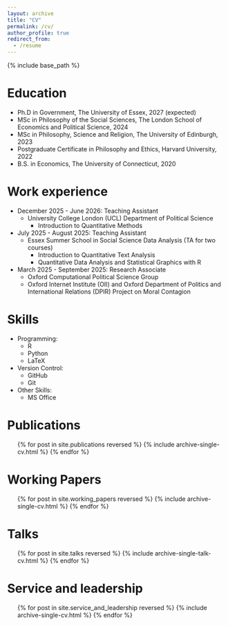 ```yaml
---
layout: archive
title: "CV"
permalink: /cv/
author_profile: true
redirect_from:
  - /resume
---
```


{% include base_path %}

Education
======
* Ph.D in Government, The University of Essex, 2027 (expected)
* MSc in Philosophy of the Social Sciences, The London School of Economics and Political Science, 2024
* MSc in Philosophy, Science and Religion, The University of Edinburgh, 2023
* Postgraduate Certificate in Philosophy and Ethics, Harvard University, 2022
* B.S. in Economics, The University of Connecticut, 2020


Work experience
======
* December 2025 - June 2026: Teaching Assistant
  * University College London (UCL) Department of Political Science
    * Introduction to Quantitative Methods
* July 2025 - August 2025: Teaching Assistant
  * Essex Summer School in Social Science Data Analysis (TA for two courses)
    * Introduction to Quantitative Text Analysis
    * Quantitative Data Analysis and Statistical Graphics with R   
* March 2025 - September 2025: Research Associate 
  * Oxford Computational Political Science Group
  * Oxford Internet Institute (OII) and Oxford Department of Politics and International Relations (DPIR) Project on Moral Contagion
  
Skills
======
* Programming:
  * R
  * Python
  * LaTeX
* Version Control:
  * GitHub
  * Git
* Other Skills:
  * MS Office


Publications
======
<ul>
  {% for post in site.publications reversed %}
    {% include archive-single-cv.html %}
  {% endfor %}
</ul>

Working Papers
======
<ul>
  {% for post in site.working_papers reversed %}
    {% include archive-single-cv.html %}
  {% endfor %}
</ul>

Talks
======
<ul>
  {% for post in site.talks reversed %}
    {% include archive-single-talk-cv.html %}
  {% endfor %}
</ul>

<!--
Teaching
======
  <ul>{% for post in site.teaching reversed %}
    {% include archive-single-cv.html %}
  {% endfor %}</ul>
-->
  
Service and leadership
======
  <ul>{% for post in site.service_and_leadership reversed %}
    {% include archive-single-cv.html %}
  {% endfor %}</ul>
